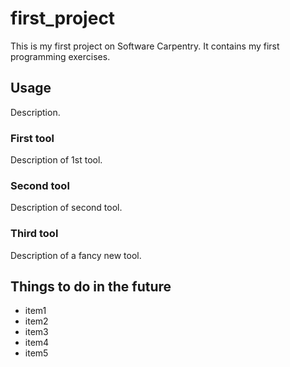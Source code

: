 # first_project
This is my first project on Software Carpentry.
It contains my first programming exercises.

## Usage
Description.

### First tool
Description of 1st tool.

### Second tool
Description of second tool.

### Third tool
Description of a fancy new tool.

## Things to do in the future

- item1
- item2
- item3
- item4
- item5
